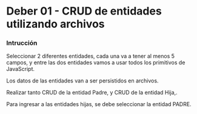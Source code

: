 # Deber 01 - CRUD de entidades utilizando archivos

### Intrucción

Seleccionar 2 diferentes entidades, cada una va a tener al menos 5 campos, y entre las dos entidades vamos a usar todos los primitivos de JavaScript.

Los datos de las entidades van a ser persistidos en archivos.
 
Realizar tanto CRUD de la entidad Padre, y CRUD de la entidad Hija,.
 
Para ingresar a las entidades hijas, se debe seleccionar la entidad PADRE.
